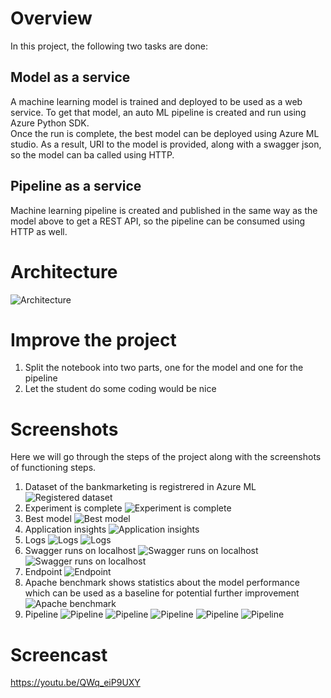 # Overview
In this project, the following two tasks are done:
## Model as a service
A machine learning model is trained and deployed to be used as a web service. To get that model, an auto ML pipeline is created and run using Azure Python SDK.  
Once the run is complete, the best model can be deployed using Azure ML studio. As a result, URI to the model is provided, along with a swagger json,  so the model can ba called using HTTP.
## Pipeline as a service
Machine learning pipeline is created and published in the same way as the model above to get a REST API, so the pipeline can be consumed using HTTP as well.
# Architecture
![Architecture](images/Architecture.png)
# Improve the project
1. Split the notebook into two parts, one for the model and one for the pipeline
2. Let the student do some coding would be nice
# Screenshots
Here we will go through the steps of the project along with the screenshots of functioning steps.  
1. Dataset of the bankmarketing is registrered in Azure ML  
![Registered dataset](images/01_Registered_datasets.png)
3. Experiment is complete
![Experiment is complete](images/02_automl_completed.png)
5. Best model
![Best model](images/03_automl_best_model.png)
7. Application insights
![Application insights](images/04_application_insights.png)
9. Logs
![Logs](images/05_logs_1.png)
![Logs](images/06_logs_2.png)
11. Swagger runs on localhost
![Swagger runs on localhost](images/swagger_best_model.png)
![Swagger runs on localhost](images/swagger_post.png)
13. Endpoint
![Endpoint](images/endpoint_consume.png)
15. Apache benchmark shows statistics about the model performance which can be used as a baseline for potential further improvement
![Apache benchmark](images/benchmark.png)
17. Pipeline
![Pipeline](images/pipeline.png)
![Pipeline](images/pipeline_created.png)
![Pipeline](images/pipeline_run.png)
![Pipeline](images/pipeline_rest_endpoint.png)
![Pipeline](images/pipeline_steps_run.png)
# Screencast
https://youtu.be/QWq_eiP9UXY
